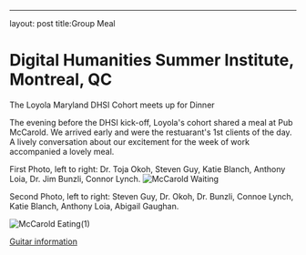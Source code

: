 ---
layout: post
title:Group Meal
# Digital Humanities Summer Institute, Montreal, QC

The Loyola Maryland DHSI Cohort meets up for Dinner  

The evening before the DHSI kick-off, Loyola's cohort shared a meal at Pub McCarold. We arrived early and were the restuarant's 1st clients of the day. A lively conversation about our excitement for the week of work accompanied a lovely meal.

First Photo, left to right: Dr. Toja Okoh, Steven Guy, Katie Blanch, Anthony Loia, Dr. Jim Bunzli, Connor Lynch.
![McCarold Waiting](https://github.com/user-attachments/assets/2707c6d4-ee3f-4a54-ad77-39cfb2e5094a)


Second Photo, left to right: Steven Guy, Dr. Okoh, Dr. Bunzli, Connoe Lynch, Katie Blanch, Anthony Loia, Abigail Gaughan.

![McCarold Eating(1)](https://github.com/user-attachments/assets/bf5713e8-5c17-461f-9ae5-14a00c6aa217)

[Guitar information](https://www.gibson.com/en-US/)
